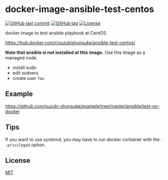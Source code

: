 # docker-image-ansible-test-centos

[![GitHub last commit](https://img.shields.io/github/last-commit/suzuki-shunsuke/docker-image-ansible-test-centos.svg)](https://github.com/suzuki-shunsuke/docker-image-ansible-test-centos)
[![GitHub tag](https://img.shields.io/github/tag/suzuki-shunsuke/docker-image-ansible-test-centos.svg)](https://github.com/suzuki-shunsuke/docker-image-ansible-test-centos/releases)
[![License](http://img.shields.io/badge/license-mit-blue.svg?style=flat-square)](https://raw.githubusercontent.com/suzuki-shunsuke/docker-image-ansible-test-centos/master/LICENSE)

docker image to test ansible playbook at CentOS

https://hub.docker.com/r/suzukishunsuke/ansible-test-centos/

**Note that ansible is not installed at this image.**
Use this image as a managed node.

* install sudo
* edit sudoers
* create user `foo`

## Example

https://github.com/suzuki-shunsuke/example/tree/master/ansible/test-on-docker

## Tips

If you want to use systemd, you may have to run docker container with the `--privileged` option.

## License

[MIT](LICENSE)
